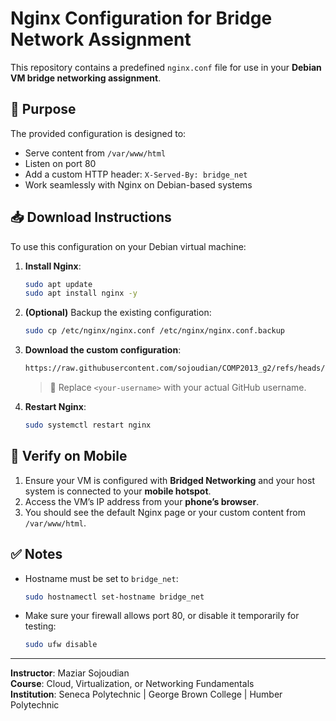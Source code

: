 # Nginx Configuration for Bridge Network Assignment

This repository contains a predefined `nginx.conf` file for use in your **Debian VM bridge networking assignment**.

## 📌 Purpose

The provided configuration is designed to:

- Serve content from `/var/www/html`
- Listen on port 80
- Add a custom HTTP header: `X-Served-By: bridge_net`
- Work seamlessly with Nginx on Debian-based systems

## 📥 Download Instructions

To use this configuration on your Debian virtual machine:

1. **Install Nginx**:
   ```bash
   sudo apt update
   sudo apt install nginx -y
   ```

2. **(Optional)** Backup the existing configuration:
   ```bash
   sudo cp /etc/nginx/nginx.conf /etc/nginx/nginx.conf.backup
   ```

3. **Download the custom configuration**:
   ```bash
   https://raw.githubusercontent.com/sojoudian/COMP2013_g2/refs/heads/master/nginx.conf
   ```

   > 🔁 Replace `<your-username>` with your actual GitHub username.

4. **Restart Nginx**:
   ```bash
   sudo systemctl restart nginx
   ```

## 📱 Verify on Mobile

1. Ensure your VM is configured with **Bridged Networking** and your host system is connected to your **mobile hotspot**.
2. Access the VM’s IP address from your **phone’s browser**.
3. You should see the default Nginx page or your custom content from `/var/www/html`.

## ✅ Notes

- Hostname must be set to `bridge_net`:
  ```bash
  sudo hostnamectl set-hostname bridge_net
  ```
- Make sure your firewall allows port 80, or disable it temporarily for testing:
  ```bash
  sudo ufw disable
  ```

---

**Instructor**: Maziar Sojoudian  
**Course**: Cloud, Virtualization, or Networking Fundamentals  
**Institution**: Seneca Polytechnic | George Brown College | Humber Polytechnic  
